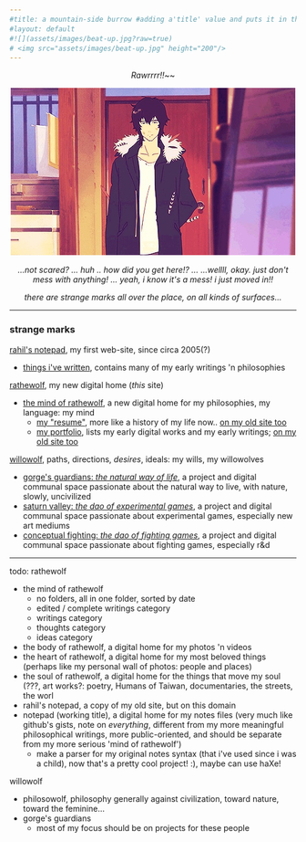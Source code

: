 ```yaml
---
#title: a mountain-side burrow #adding a'title' value and puts it in the h1, nav bar, and seo
#layout: default
#![](assets/images/beat-up.jpg?raw=true)
# <img src="assets/images/beat-up.jpg" height="200"/>
---
```

<div style="text-align: center;" markdown="1">

*Rawrrrr!!*~~  

![](assets/images/expressionless.jpg?raw=true)

*...not scared? ... huh .. how did you get here!?*
*...*
*...wellll, okay. just don't mess with anything!*
*...*
*yeah, i know it's a mess! i just moved in!!*

*there are strange marks all over the place, on all kinds of surfaces...*

</div>

---

### strange marks

[rahil's notepad](https://rahilpatel.com), my first web-site, since circa 2005(?)  
  - [things i've written](https://rahilpatel.com/blog/things-ive-written), contains many of my early writings 'n philosophies  
  
[rathewolf](https://rathewolf.com), my new digital home (*this* site)
  - [the mind of rathewolf](https://mind.rathewolf.com), a new digital home for my philosophies, my language: my mind  
    - [my "resume"](https://mind.rathewolf.com/resume), more like a history of my life now.. [on my old site too](https://rahilpatel.com/resume)
    - [my portfolio](https://rahilpatel.com/portfolio), lists my early digital works and my early writings; [on my old site too](https://rahilpatel.com/portfolio)  
  
[willowolf](https://willowolf.com), paths, directions, *desires*, ideals: my wills, my willowolves
  - [gorge's guardians: *the natural way of life*](https://natural.willowolf.com/), a project and digital communal space passionate about the natural way to live, with nature, slowly, uncivilized  
  - [saturn valley: *the dao of experimental games*](https://experimental.willowolf.com), a project and digital communal space passionate about experimental games, especially new art mediums  
  - [conceptual fighting: *the dao of fighting games*](https://fighting.willowolf.com), a project and digital communal space passionate about fighting games, especially r&d
  
---

todo:
rathewolf
  - the mind of rathewolf
    - no folders, all in one folder, sorted by date
    - edited / complete writings category
    - writings category
    - thoughts category
    - ideas category
  - the body of rathewolf, a digital home for my photos 'n videos
  - the heart of rathewolf, a digital home for my most beloved things (perhaps like my personal wall of photos: people and places)
  - the soul of rathewolf, a digital home for the things that move my soul (???, art works?: poetry, Humans of Taiwan, documentaries, the streets, the worl
  - rahil's notepad, a copy of my old site, but on this domain
  - notepad (working title), a digital home for my notes files (very much like github's gists, note on *everything*, different from my more meaningful philosophical writings, more public-oriented, and should be separate from my more serious 'mind of rathewolf')
    - make a parser for my original notes syntax (that i've used since i was a child), now that's a pretty cool project! :), maybe can use haXe!

willowolf
  - philosowolf, philosophy generally against civilization, toward nature, toward the feminine...
  - gorge's guardians
    - most of my focus should be on projects for these people
